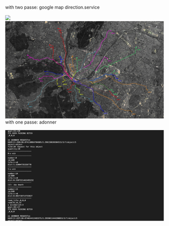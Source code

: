 with two passe: google map direction.service<br><br>
<img src="14.png">
<img src="30.jpg">
with one passe: adonner<br><br>
<img src="13.png">

